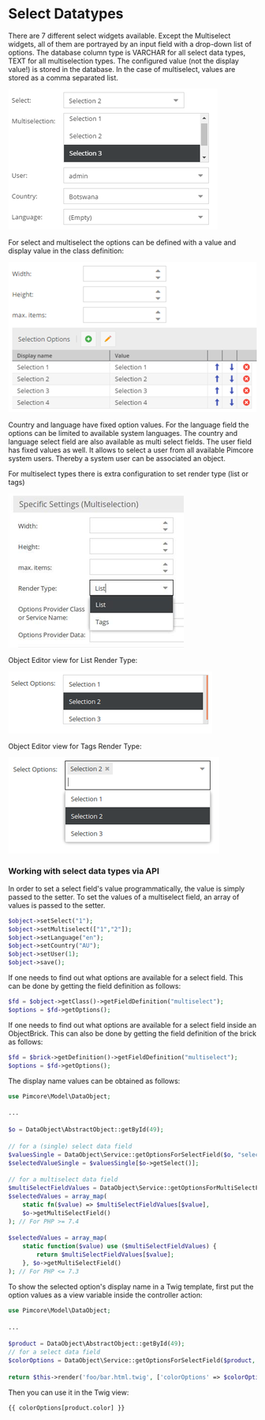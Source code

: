 # Select Datatypes

There are 7 different select widgets available. Except the Multiselect widgets, all of them are portrayed by an input 
field with a drop-down list of options. The database column type is VARCHAR for all select data types, TEXT for all 
multiselection types. The configured value (not the display value!) is stored in the database. In the case of 
multiselect, values are stored as a comma separated list. 

![Select Field](../../../img/classes-datatypes-select1.png)

For select and multiselect the options can be defined with a value and display value in the class definition: 

![Select Field](../../../img/classes-datatypes-select2.png)

Country and language have fixed option values. For the language field the options can be limited to available system 
languages. The country and language select field are also available as multi select fields.
The user field has fixed values as well. It allows to select a user from all available Pimcore system users. 
Thereby a system user can be associated an object. 

For multiselect types there is extra configuration to set render type (list or tags)

![Select Field](../../../img/multiselect_rendertype.png)

Object Editor view for List Render Type:

![Select Field](../../../img/multiselect_view_list.png)

Object Editor view for Tags Render Type:

![Select Field](../../../img/multiselect_view_tags.png)
### Working with select data types via API

In order to set a select field's value programmatically, the value is simply passed to the setter. To set the values 
of a multiselect field, an array of values is passed to the setter.

```php
$object->setSelect("1");
$object->setMultiselect(["1","2"]);
$object->setLanguage("en");
$object->setCountry("AU");
$object->setUser(1);
$object->save();
```

If one needs to find out what options are available for a select field. This can be done by getting the field definition 
as follows:

```php
$fd = $object->getClass()->getFieldDefinition("multiselect");
$options = $fd->getOptions();
```

If one needs to find out what options are available for a select field inside an ObjectBrick. This can also be done by 
getting the field definition of the brick as follows:

```php
$fd = $brick->getDefinition()->getFieldDefinition("multiselect");
$options = $fd->getOptions();
```


The display name values can be obtained as follows:

```php
use Pimcore\Model\DataObject;

...

$o = DataObject\AbstractObject::getById(49);

// for a (single) select data field
$valuesSingle = DataObject\Service::getOptionsForSelectField($o, "select"); 
$selectedValueSingle = $valuesSingle[$o->getSelect()];

// for a multiselect data field
$multiSelectFieldValues = DataObject\Service::getOptionsForMultiSelectField($o, "multiSelectField");
$selectedValues = array_map(
    static fn($value) => $multiSelectFieldValues[$value],
    $o->getMultiSelectField()
); // For PHP >= 7.4

$selectedValues = array_map(
    static function($value) use ($multiSelectFieldValues) {
        return $multiSelectFieldValues[$value];
    }, $o->getMultiSelectField()
); // For PHP <= 7.3
```

To show the selected option's display name in a Twig template, first put the option values as a view variable inside the controller action:

```php
use Pimcore\Model\DataObject;

...

$product = DataObject\AbstractObject::getById(49);
// for a select data field
$colorOptions = DataObject\Service::getOptionsForSelectField($product, "color");

return $this->render('foo/bar.html.twig', ['colorOptions' => $colorOptions]);
```

Then you can use it in the Twig view:

```twig
{{ colorOptions[product.color] }}
```
